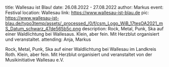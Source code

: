 title: Wallesau ist Blau!
date: 26.08.2022 - 27.08.2022
author: Markus
event: Festival
location: Wallesau
link: https://www.wallesau-ist-blau.de
pic: https://www.wallesau-ist-blau.de/typo3temp/assets/_processed_/0/f/csm_Logo_WiB_17tesOA2021_mS_Datum_schwarz_47de565b5c.png
description: Rock, Metal, Punk, Ska auf einer Waldlichtung bei Wallesaus. Klein, aber fein. Mit Herzblut organisiert und veranstaltet.
attending: Anja, Markus

Rock, Metal, Punk, Ska auf einer Waldlichtung bei Wallesau im Landkreis Roth. 
Klein, aber fein. Mit Herzblut organisiert und veranstaltet von der 
Musikinitiative Wallesau e.V.